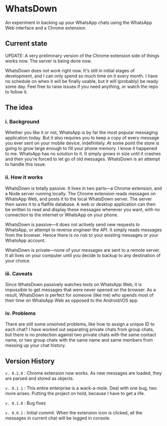 # WhatsDown

An experiment in backing up your WhatsApp chats using the WhatsApp Web interface and a Chrome extension.

## Current state

UPDATE: A very preliminary version of the Chrome extension side of things works now. The server is being done now.

WhatsDown does not work right now. It's still in initial stages of development, and I can only spend so much time on it every month. I have no schedule on when it will be finally usable, but it will (probably) be ready some day. Feel free to raise issues if you need anything, or watch the repo to follow it.

## The idea

### i. Background

Whether you like it or not, WhatsApp is by far the most popular messaging application today. But it also requires you to keep a copy of every message you ever sent on your mobile device, indefinitely. At some point the store is going to grow large enough to fill your phone memory. I know it happened to me. WhatsApp has no solution to it. It simply grows in size until it crashes and then you're forced to let go of old messages. WhatsDown is an attempt to handle this issue.

### ii. How it works

WhatsDown is totally passive. It lives in two parts—a Chrome extension, and a Node server running locally. The Chrome extension reads messages on WhatsApp Web, and posts it to the local WhatsDown server. The server then saves it to a flatfile database. A web or desktop application can then be written to read and display these messages whenever you want, with no connection to the internet or WhatsApp on your phone.

WhatsDown is passive—it does not actively send new requests to WhatsApp, or attempt to reverse engineer the API. It simply reads messages from the browser. Hence there is no risk to your existing messages or your WhatsApp account.

WhatsDown is private—none of your messages are sent to a remote server. It all lives on your computer until you decide to backup to any destination of your choice.

### iii. Caveats

Since WhatsDown passively watches texts on WhatsApp Web, it is impossible to get messages that were never opened on the browser. As a result, WhatsDown is perfect for someone (like me) who spends most of their time on WhatsApp Web as opposed to the Android/iOS app.

### iv. Problems

There are still some unsolved problems, like how to assign a unique ID to each chat? I have worked out separating private chats from group chats, but there is no protection against two private chats with the same contact name, or two group chats with the same name and same members from messing up your chat history.

## Version History

`v. 0.2.0` : Chrome extension now works. As new messages are loaded, they are parsed and stored as objects.

`v. 0.1.1` : This entire enterprise is a wack-a-mole. Deal with one bug, two more arises. Putting the project on hold, because I have to get a life.

`v. 0.1.0` : Bug fixes

`v. 0.0.1` : Initial commit. When the extension icon is clicked, all the messages in current chat will be logged in console.
